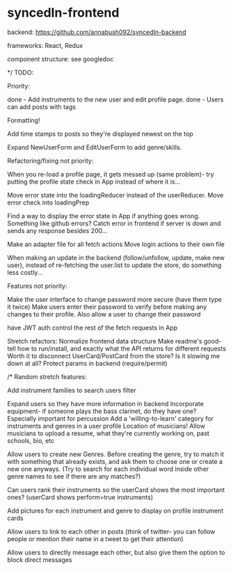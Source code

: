 # syncedIn-frontend

backend: https://github.com/annabush092/syncedIn-backend

frameworks: React, Redux

component structure: see googledoc

*/
TODO:

Priority:

  done - Add instruments to the new user and edit profile page.
  done - Users can add posts with tags

  Formatting!

  Add time stamps to posts so they're displayed newest on the top

  Expand NewUserForm and EditUserForm to add genre/skills.


Refactoring/fixing not priority:

  When you re-load a profile page, it gets messed up (same problem)- try putting the profile state check in App instead of where it is...

  Move error state into the loadingReducer instead of the userReducer.
  Move error check into loadingPrep

  Find a way to display the error state in App if anything goes wrong. Something like github errors?
  Catch error in frontend if server is down and sends any response besides 200...

  Make an adapter file for all fetch actions
  Move login actions to their own file

  When making an update in the backend (follow/unfollow, update, make new user), instead of re-fetching the user.list to update the store, do something less costly...


Features not priority:

  Make the user interface to change password more secure (have them type it twice)
  Make users enter their password to verify before making any changes to their profile.
  Also allow a user to change their password

  have JWT auth control the rest of the fetch requests in App


Stretch refactors:
  Normalize frontend data structure
  Make readme's good- tell how to run/install, and exactly what the API returns for different requests
  Worth it to disconnect UserCard/PostCard from the store? Is it slowing me down at all?
  Protect params in backend (require/permit)

/*
Random stretch features:

  Add instrument families to search users filter

  Expand users so they have more information in backend
  Incorporate equipment- if someone plays the bass clarinet, do they have one? Especially important for percussion
  Add a 'willing-to-learn' category for instruments and genres in a user profile
  Location of musicians!
  Allow musicians to upload a resume, what they're currently working on, past schools, bio, etc

  Allow users to create new Genres. Before creating the genre, try to match it with something that already exists, and ask them to choose one or create a new one anyways. (Try to search for each individual word inside other genre names to see if there are any matches?)

  Can users rank their instruments so the userCard shows the most important ones? (userCard shows perform=true instruments)

  Add pictures for each instrument and genre to display on profile instrument cards

  Allow users to link to each other in posts (think of twitter- you can follow people or mention their name in a tweet to get their attention)

  Allow users to directly message each other, but also give them the option to block direct messages
